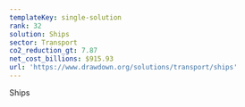```yaml
---
templateKey: single-solution
rank: 32
solution: Ships
sector: Transport
co2_reduction_gt: 7.87
net_cost_billions: $915.93
url: 'https://www.drawdown.org/solutions/transport/ships'
---
```


Ships